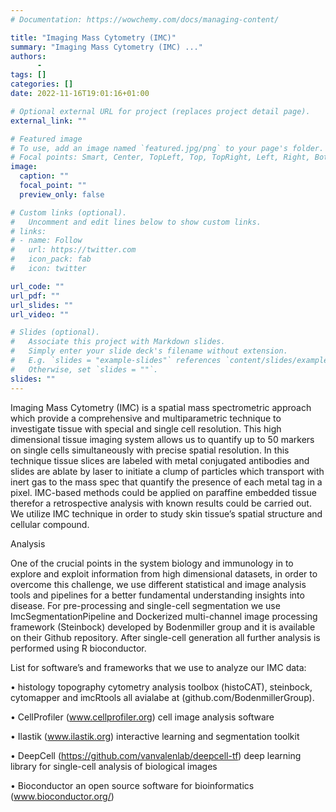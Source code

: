 ```yaml
---
# Documentation: https://wowchemy.com/docs/managing-content/

title: "Imaging Mass Cytometry (IMC)"
summary: "Imaging Mass Cytometry (IMC) ..."
authors:
      -
tags: []
categories: []
date: 2022-11-16T19:01:16+01:00

# Optional external URL for project (replaces project detail page).
external_link: ""

# Featured image
# To use, add an image named `featured.jpg/png` to your page's folder.
# Focal points: Smart, Center, TopLeft, Top, TopRight, Left, Right, BottomLeft, Bottom, BottomRight.
image:
  caption: ""
  focal_point: ""
  preview_only: false

# Custom links (optional).
#   Uncomment and edit lines below to show custom links.
# links:
# - name: Follow
#   url: https://twitter.com
#   icon_pack: fab
#   icon: twitter

url_code: ""
url_pdf: ""
url_slides: ""
url_video: ""

# Slides (optional).
#   Associate this project with Markdown slides.
#   Simply enter your slide deck's filename without extension.
#   E.g. `slides = "example-slides"` references `content/slides/example-slides.md`.
#   Otherwise, set `slides = ""`.
slides: ""
---
```

Imaging Mass Cytometry (IMC) is a spatial mass spectrometric approach which provide a comprehensive and multiparametric technique to investigate tissue with special and single cell resolution. This high dimensional tissue imaging system allows us to quantify up to 50 markers on single cells simultaneously with precise spatial resolution. In this technique tissue slices are labeled with metal conjugated antibodies and slides are ablate by laser to initiate a clump of particles which transport with inert gas to the mass spec that quantify the presence of each metal tag in a pixel. IMC-based methods could be applied on paraffine embedded tissue therefor a retrospective analysis with known results could be carried out. We utilize IMC technique in order to study skin tissue’s spatial structure and cellular compound.

Analysis

One of the crucial points in the system biology and immunology in to explore and exploit information from high dimensional datasets, in order to overcome this challenge, we use different statistical and image analysis tools and pipelines for a better fundamental understanding insights into disease. For pre-processing and single-cell segmentation we use ImcSegmentationPipeline and Dockerized multi-channel image processing framework (Steinbock) developed by Bodenmiller group and it is available on their Github repository. After single-cell generation all further analysis is performed using R bioconductor.

List for software’s and frameworks that we use to analyze our IMC data:

• histology topography cytometry analysis toolbox (histoCAT), steinbock, cytomapper and imcRtools all avialabe at (github.com/BodenmillerGroup).

• CellProfiler (www.cellprofiler.org) cell image analysis software

• Ilastik (www.ilastik.org) interactive learning and segmentation toolkit

• DeepCell (https://github.com/vanvalenlab/deepcell-tf) deep learning library for single-cell analysis of biological images

• Bioconductor an open source software for bioinformatics (www.bioconductor.org/)
